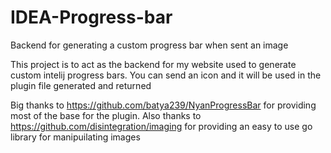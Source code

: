 # IDEA-Progress-bar
Backend for generating a custom progress bar when sent an image

This project is to act as the backend for my website used to generate custom intelij progress bars.
You can send an icon and it will be used in the plugin file generated and returned

Big thanks to https://github.com/batya239/NyanProgressBar for providing most of the base for the plugin.
Also thanks to https://github.com/disintegration/imaging for providing an easy to use go library for manipuilating images
